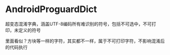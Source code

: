# AndroidProguardDict
超变态混淆字典，涵盖UTF-8编码所有难识别的符号，包括不可选中，不可打印，未定义的符号

里面看似？方块等一样的字符，其实都不一样，属于不可打印字符，不影响混淆后的代码执行
